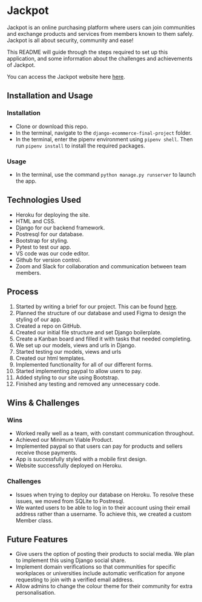 # Jackpot

Jackpot is an online purchasing platform where users can join communities and exchange products and services from members known to them safely. Jackpot is all about security, community and ease!

This README will guide through the steps required to set up this application, and some information about the challenges and achievements of Jackpot.

You can access the Jackpot website here [here](https://jackpot-communities.herokuapp.com/).

## Installation and Usage

### Installation
- Clone or download this repo.
- In the terminal, navigate to the `django-ecommerce-final-project` folder.
- In the terminal, enter the pipenv environment using `pipenv shell`. Then run `pipenv install` to install the required packages.

### Usage
- In the terminal, use the command `python manage.py runserver` to launch the app.

## Technologies Used
* Heroku for deploying the site.
* HTML and CSS.
* Django for our backend framework.
* Postresql for our database.
* Bootstrap for styling.
* Pytest to test our app.
* VS code was our code editor.
* Github for version control.
* Zoom and Slack for collaboration and communication between team members.

## Process
1. Started by writing a brief for our project. This can be found [here](https://gist.github.com/ZNBrown/08f7627f2c83cc7f6ccf836c284e4ed3).
2. Planned the structure of our database and used Figma to design the styling of our app.
3. Created a repo on GitHub.
4. Created our initial file structure and set Django boilerplate.
5. Create a Kanban board and filled it with tasks that needed completing.
6. We set up our models, views and urls in Django.
7. Started testing our models, views and urls
8. Created our html templates.
9. Implemented functionality for all of our different forms.
10. Started implementing paypal to allow users to pay.
11. Added styling to our site using Bootstrap.
12. Finished any testing and removed any unnecessary code.

## Wins & Challenges

### Wins
* Worked really well as a team, with constant communication throughout.
* Achieved our Minimum Viable Product.
* Implemented paypal so that users can pay for products and sellers receive those payments.
* App is successfully styled with a mobile first design.
* Website successfully deployed on Heroku.

### Challenges
* Issues when trying to deploy our database on Heroku. To resolve these issues, we moved from SQLite to Postresql.
* We wanted users to be able to log in to their account using their email address rather than a username. To achieve this, we created a custom Member class.

## Future Features
* Give users the option of posting their products to social media. We plan to implement this using Django social share.
* Implement domain verifications so that communities for specific workplaces or universities include automatic verification for anyone requesting to join with a verified email address.
* Allow admins to change the colour theme for their community for extra personalisation.
